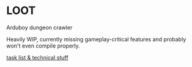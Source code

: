 # LOOT
Arduboy dungeon crawler

Heavily WIP, currently missing gameplay-critical features and probably won't even compile properly.

[task list & technical stuff](./todo.md)
